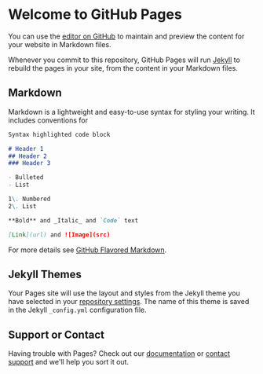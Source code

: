 # Welcome to GitHub Pages

You can use the [editor on GitHub](https://github.com/Newbe36524/Newbe.Docs/edit/master/README.md) to maintain and preview the content for your website in Markdown files.

Whenever you commit to this repository, GitHub Pages will run [Jekyll](https://jekyllrb.com/) to rebuild the pages in your site, from the content in your Markdown files.

## Markdown

Markdown is a lightweight and easy-to-use syntax for styling your writing. It includes conventions for

```markdown
Syntax highlighted code block

# Header 1
## Header 2
### Header 3

- Bulleted
- List

1\. Numbered
2\. List

**Bold** and _Italic_ and `Code` text

[Link](url) and ![Image](src)
```

For more details see [GitHub Flavored Markdown](https://guides.github.com/features/mastering-markdown/).

## Jekyll Themes

Your Pages site will use the layout and styles from the Jekyll theme you have selected in your [repository settings](https://github.com/Newbe36524/Newbe.Docs/settings). The name of this theme is saved in the Jekyll `_config.yml` configuration file.

## Support or Contact

Having trouble with Pages? Check out our [documentation](https://help.github.com/categories/github-pages-basics/) or [contact support](https://github.com/contact) and we'll help you sort it out.

<!-- 网易云跟帖 BEGIN -->

 <div id="cloud-tie-wrapper" class="cloud-tie-wrapper">
</div>

<script src="https://img1.cache.netease.com/f2e/tie/yun/sdk/loader.js">
</script>



<script>
var cloudTieConfig = {
  url: document.location.href,
  sourceId: "",
  productKey: "c3ae745cdfe7449ca9014458d483fa79",
  target: "cloud-tie-wrapper"
};
var yunManualLoad = true;
Tie.loader("aHR0cHM6Ly9hcGkuZ2VudGllLjE2My5jb20vcGMvbGl2ZXNjcmlwdC5odG1s", true);
</script>

 <!-- 网易云跟帖 END --> <!-- CNZZ BEGIN -->

<script type="text/javascript">var cnzz_protocol = ((&quot;https:&quot; == document.location.protocol) ? &quot; https://&quot; : &quot; <a href="http://&quot;);document.write(unescape(&quot;%3Cspan">http://&quot;);document.write(unescape(&quot;%3Cspan</a> id=&#39;cnzz_stat_icon_1262013461&#39;%3E%3C/span%3E%3Cscript src=&#39;&quot; + cnzz_protocol + &quot;s22.cnzz.com/z_stat.php%3Fid%3D1262013461%26online%3D1%26show%3Dline&#39; type=&#39;text/javascript&#39;%3E%3C/script%3E&quot;));</script>

 <!-- CNZZ END -->
